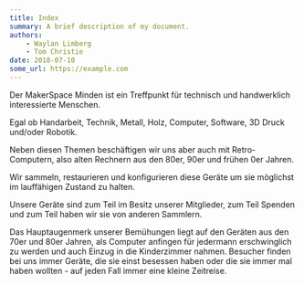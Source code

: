 ```yaml
---
title: Index
summary: A brief description of my document.
authors:
    - Waylan Limberg
    - Tom Christie
date: 2018-07-10
some_url: https://example.com
---
```


Der MakerSpace Minden ist ein Treffpunkt für technisch und handwerklich interessierte Menschen.

Egal ob Handarbeit, Technik, Metall, Holz, Computer, Software, 3D Druck und/oder Robotik.

Neben diesen Themen beschäftigen wir uns aber auch mit Retro-Computern, also alten Rechnern aus den 80er, 90er und frühen 0er Jahren.

Wir sammeln, restaurieren und konfigurieren diese Geräte um sie möglichst im lauffähigen Zustand zu halten.

Unsere Geräte sind zum Teil im Besitz unserer Mitglieder, zum Teil Spenden und zum Teil haben wir sie von anderen Sammlern.

Das Hauptaugenmerk unserer Bemühungen liegt auf den Geräten aus den 70er und 80er Jahren, als Computer anfingen für jedermann erschwinglich zu werden und auch Einzug in die Kinderzimmer nahmen. Besucher finden bei uns immer Geräte, die sie einst besessen haben oder die sie immer mal haben wollten - auf jeden Fall immer eine kleine Zeitreise.
